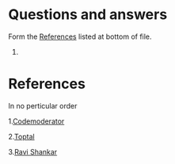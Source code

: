 # Questions and answers 
Form the [References](#references) listed at bottom of file.

1. 

# References

In no perticular order

1.[Codemoderator](https://www.codementor.io/ios/tutorial/ios-interview-tips-questions-answers-objective-c "Codemoderator")

2.[Toptal](https://www.toptal.com/ios/interview-questions "Toptal")

3.[Ravi Shankar](http://rshankar.com/ "Ravi Shankar")
